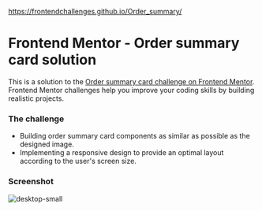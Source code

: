 https://frontendchallenges.github.io/Order_summary/
# Frontend Mentor - Order summary card solution

This is a solution to the [Order summary card challenge on Frontend Mentor](https://www.frontendmentor.io/challenges/order-summary-component-QlPmajDUj). Frontend Mentor challenges help you improve your coding skills by building realistic projects. 

### The challenge
- Building order summary card components as similar as possible as the designed image.
- Implementing a responsive design to provide an optimal layout according to the user's screen size.

### Screenshot
![desktop-small](https://user-images.githubusercontent.com/83196262/133191015-2ca784ec-1f88-49fc-abf1-d4b2bfe8afc8.png)


